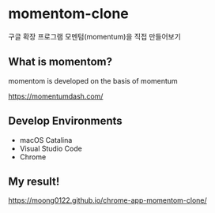 # momentom-clone
구글 확장 프로그램 모멘텀(momentum)을 직접 만들어보기

## What is momentom?
momentom is developed on the basis of momentum

https://momentumdash.com/

## Develop Environments

* macOS Catalina
* Visual Studio Code
* Chrome

## My result!
https://moong0122.github.io/chrome-app-momentom-clone/
